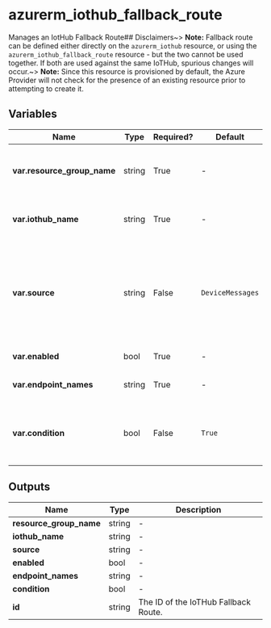 # azurerm_iothub_fallback_route

Manages an IotHub Fallback Route## Disclaimers~> **Note:** Fallback route can be defined either directly on the `azurerm_iothub` resource, or using the `azurerm_iothub_fallback_route` resource - but the two cannot be used together. If both are used against the same IoTHub, spurious changes will occur.~> **Note:** Since this resource is provisioned by default, the Azure Provider will not check for the presence of an existing resource prior to attempting to create it.

## Variables

| Name | Type | Required? |  Default  |  possible values |  Description |
| ---- | ---- | --------- |  ----------- | ----------- | ----------- |
| **var.resource_group_name** | string | True | -  |  -  |  The name of the resource group under which the IotHub Storage Container Endpoint resource has to be created. Changing this forces a new resource to be created. | 
| **var.iothub_name** | string | True | -  |  -  |  The name of the IoTHub to which this Fallback Route belongs. Changing this forces a new resource to be created. | 
| **var.source** | string | False | `DeviceMessages`  |  `DeviceConnectionStateEvents`, `DeviceJobLifecycleEvents`, `DeviceLifecycleEvents`, `DeviceMessages`, `DigitalTwinChangeEvents`, `Invalid`, `TwinChangeEvents`  |  The source that the routing rule is to be applied to. Possible values include: `DeviceConnectionStateEvents`, `DeviceJobLifecycleEvents`, `DeviceLifecycleEvents`, `DeviceMessages`, `DigitalTwinChangeEvents`, `Invalid`, `TwinChangeEvents`. Defaults to `DeviceMessages`. | 
| **var.enabled** | bool | True | -  |  -  |  Used to specify whether the fallback route is enabled. | 
| **var.endpoint_names** | string | True | -  |  -  |  The endpoints to which messages that satisfy the condition are routed. Currently only 1 endpoint is allowed. | 
| **var.condition** | bool | False | `True`  |  -  |  The condition that is evaluated to apply the routing rule. For grammar, see: <https://docs.microsoft.com/azure/iot-hub/iot-hub-devguide-query-language>. Defaults to `true`. | 



## Outputs

| Name | Type | Description |
| ---- | ---- | --------- | 
| **resource_group_name** | string  | - | 
| **iothub_name** | string  | - | 
| **source** | string  | - | 
| **enabled** | bool  | - | 
| **endpoint_names** | string  | - | 
| **condition** | bool  | - | 
| **id** | string  | The ID of the IoTHub Fallback Route. | 